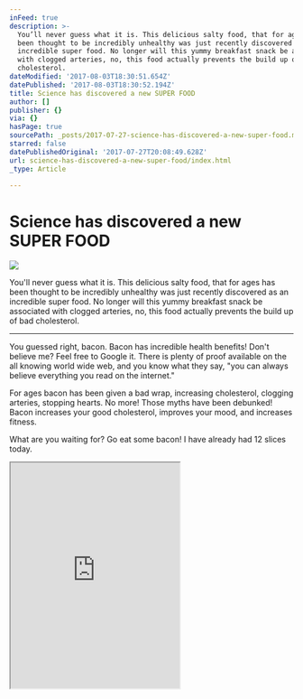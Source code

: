 ```yaml
---
inFeed: true
description: >-
  You’ll never guess what it is. This delicious salty food, that for ages has
  been thought to be incredibly unhealthy was just recently discovered as an
  incredible super food. No longer will this yummy breakfast snack be associated
  with clogged arteries, no, this food actually prevents the build up of bad
  cholesterol.
dateModified: '2017-08-03T18:30:51.654Z'
datePublished: '2017-08-03T18:30:52.194Z'
title: Science has discovered a new SUPER FOOD
author: []
publisher: {}
via: {}
hasPage: true
sourcePath: _posts/2017-07-27-science-has-discovered-a-new-super-food.md
starred: false
datePublishedOriginal: '2017-07-27T20:08:49.628Z'
url: science-has-discovered-a-new-super-food/index.html
_type: Article

---
```

# Science has discovered a new SUPER FOOD
![](https://the-grid-user-content.s3-us-west-2.amazonaws.com/8151ec32-d757-4e19-9571-9b0be7418ca9.jpg)

You'll never guess what it is. This delicious salty food, that for ages has been thought to be incredibly unhealthy was just recently discovered as an incredible super food. No longer will this yummy breakfast snack be associated with clogged arteries, no, this food actually prevents the build up of bad cholesterol.

---

You guessed right, bacon. Bacon has incredible health benefits! Don't believe me? Feel free to Google it. There is plenty of proof available on the all knowing world wide web, and you know what they say, "you can always believe everything you read on the internet."

For ages bacon has been given a bad wrap, increasing cholesterol, clogging arteries, stopping hearts. No more! Those myths have been debunked! Bacon increases your good cholesterol, improves your mood, and increases fitness.

What are you waiting for? Go eat some bacon! I have already had 12 slices today.

<iframe src="https://the-grid.github.io/ed-userhtml/?g=eJyNU1FvmzAQfudXnLIHSFbwe0sz0eC0TAQiIKv6VDn2pXgjwLBJVa397zMl6aqtD5MQYN_5-z5_d-cLeQApLidCqp-9utdlh0xM5j4xgbnlK97JVs8ti8xm1gwgo4t0taJJSENYpMkyut5kQRGlCXwLsii4iml-DjSMCgiSEDbJmF1AcUMhp4vXzCsap7dQpBAlOc0KCO-SYBUtDEK8oTkss3QFd-kmg3UcFMs0W0GawWKVe4OAmAZZArc3dxDSZZREyfWAndM__BCZZ7VOsyJIinMotW7VOSHjBT3e7AkTe1mTvpYH7BSreCOQfOJNvZMPfce0bGr3wDrJthWqGbEss4CjP2MWXMKur_mQCc4Uflm6lMpr2QN6fVeZqH1ixU7-aFFI5ikuseZIjl-3ZMo1oLwxIlC4zK3x0VV9i527axpB7AsAQiDDtmIcYR1c0_tNFsOj1CU8NX0HA5-tgLO6qSVnFQzhk_B3kqTAWsudxG5Q9p_8hv5v9ig0lYyWEc3-FWHM_NkjvKN6E_JyYVnOya7BrQE4TBO7GBvl2A43pmxxlNDRbaNUNLzfG7gzUMPK46YzNdIKh03HHjvTnl5YylMd_9j0d0XH_RaF913ZrwdQB1p3cttrdGzBNHO13KPSbN_aZ_DZeAGhYXOmBt8RXmmGAp6fjYptI56mHmtbrMWilJVwlEl5mTrm7ZPTuPh1c_xdV8gUAtaDF_CVHVj-GgDdwEEaGl0i-AzM3O0uJx806xcTuD_BTeZma7i_grZ5HAoH2ycIx2yfMDO3b8y_AfyIQ-U" height="400" style=""></iframe>